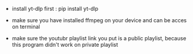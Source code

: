 * install yt-dlp first :
  pip install yt-dlp

* make sure you have installed ffmpeg on your device and can be acces on terminal

* make sure the youtubr playlist link you put is a public playlist, because this program didn't work on private playlist

